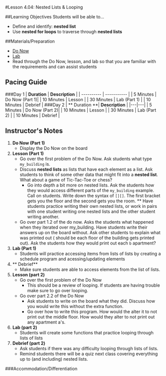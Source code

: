 #Lesson 4.04: Nested Lists & Looping

##Learning Objectives
Students will be able to... 
* Define and identify: **nested list**
* Use **nested for loops** to traverse through **nested lists**

##Materials/Preparation
* [Do Now]
* [Lab]
* Read through the Do Now, lesson, and lab so that you are familiar with the requirements and can assist students


## Pacing Guide
###Day 1
| **Duration**   | **Description** |
| ---------- | ----------- |
| 5 Minutes  | Do Now (Part 1)|
| 10 Minutes | Lesson      |
| 30 Minutes | Lab (Part 1) |
| 10 Minutes | Debrief      |
###Day 2
| ** Duration **|    **Description**         |
|---|---|
| 5 Minutes  | Do Now (Part 2)|
| 10 Minutes | Lesson      |
| 30 Minutes | Lab (Part 2) |
| 10 Minutes | Debrief     |
## Instructor's Notes

1. **Do Now (Part 1)**
    * Display the Do Now on the board
2. **Lesson (Part 1)**
	* Go over the first problem of the Do Now. Ask students what type `my_building` is. 
	* Discuss **nested lists** as lists that have each element as a list. Ask students to think of some other data that might fit into a **nested list**. What about a game of Tic-Tac-Toe or chess?
		* Go into depth a bit more on nested lists. Ask the students how they would access different parts of the `my_building` example. Call on students. Write down the syntax of `[][]`. The first bracket gets you the floor and the second gets you the room. 
		** Have students practice writing their own nested lists, or work in pairs with one student writing one nested lists and the other student writing another. 
	* Go over part 1.2 of the do now. Asks the students what happened when they iterated over my_building. Have students write their answers up on the board without. Ask other students to explain what was printed out ( should be each floor of the building gets printed out). Ask the students how they would print out each `b` apartment? 
3. **Lab (Part 1)**
	* Students will practice accessing items from lists of lists by creating a schedule program and acessing/updating elements
4. ** Debrief**
	* Make sure students are able to access elements from the list of lists. 
5. **Lesson (part 2)**
	* Go over the first problem of the Do Now
		* This should be a review of looping. If students are having trouble make sure to go over looping.
	* Go over part 2.2 of the Do Now
		* Ask students to write on the board what they did. Discuss how you would write this without the extra function. 
		* Go over how to write this program. How would the alter it to not print out the middle floor. How would they alter to not print out any apartment a's.
6. **Lab (part 2)**
	* Students will create some functions that practice looping through lists of lists
7. **Debrief (part 2)**
	* Ask students if there was any difficulty looping through lists of lists. 
	* Remind students there will be a quiz next class covering everything up to (and including) nested lists.

###Accommodation/Differentiation


[Do Now]: do_now.md
[Lab]: lab.md
[loop diagram]: http://etutorials.org/shared/images/tutorials/tutorial_169/F05um02.jpg
